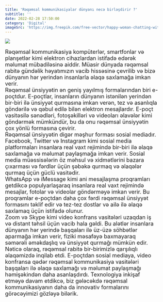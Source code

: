 ```yaml
---
title: 'Rəqəmsal kommunikasiyalar dünyanı necə birləşdirir ?'
subtitle: ''
date: 2022-02-28 17:50:00
category: 'Digital'
imageSrc: 'https://img.freepik.com/free-vector/happy-woman-chatting-with-friends-online_74855-14073.jpg?w=996&t=st=1678703608~exp=1678704208~hmac=6b90d324cbb6a6719af6d91d610d69c8e6ae3e375ffb58b5b3bf4348e0c03162'
---
```


<img src="https://img.freepik.com/free-vector/happy-woman-chatting-with-friends-online_74855-14073.jpg?w=996&t=st=1678703608~exp=1678704208~hmac=6b90d324cbb6a6719af6d91d610d69c8e6ae3e375ffb58b5b3bf4348e0c03162"  >
<br/>
<br/>
   <font size="4">
Rəqəmsal kommunikasiya kompüterlər, smartfonlar və planşetlər kimi elektron cihazlardan istifadə edərək məlumat mübadiləsinə aiddir. Müasir dünyada rəqəmsal rabitə gündəlik həyatımızın vacib hissəsinə çevrilib və bizə dünyanın hər yerindən insanlarla əlaqə saxlamağa imkan verir.
</font>
<br/>
   <font size="4">
Rəqəmsal ünsiyyətin ən geniş yayılmış formalarından biri e-poçtdur. E-poçtlar, insanların dünyanın istənilən yerindən bir-biri ilə ünsiyyət qurmasına imkan verən, tez və asanlıqla göndərilə və qəbul edilə bilən elektron mesajlardır. E-poçt vasitəsilə sənədləri, fotoşəkilləri və videoları əlavələr kimi göndərmək mümkündür, bu da onu rəqəmsal ünsiyyətin çox yönlü formasına çevirir.
</font>
<br/>
   <font size="4">
Rəqəmsal ünsiyyətin digər məşhur forması sosial mediadır. Facebook, Twitter və Instagram kimi sosial media platformaları insanlara real vaxt rejimində bir-biri ilə əlaqə saxlamağa və məlumat paylaşmağa imkan verir. Sosial media müəssisələrin öz məhsul və xidmətlərini bazara çıxarması və fərdlər üçün şəbəkə qurmaq və əlaqələr qurmaq üçün güclü vasitədir.
</font>
<br/>
   <font size="4">
WhatsApp və iMessage kimi ani mesajlaşma proqramları getdikcə populyarlaşaraq insanlara real vaxt rejimində mesajlar, fotolar və videolar göndərməyə imkan verir. Bu proqramlar e-poçtdan daha çox fərdi rəqəmsal ünsiyyət formasını təklif edir və tez-tez dostlar və ailə ilə əlaqə saxlamaq üçün istifadə olunur.
</font>
<br/>
   <font size="4">
Zoom və Skype kimi video konfrans vasitələri uzaqdan iş və distant təhsil üçün vacib hala gəldi. Bu alətlər insanlara dünyanın hər yerində başqaları ilə üz-üzə söhbətlər aparmağa imkan verir, fiziki məsafəyə baxmayaraq səmərəli əməkdaşlıq və ünsiyyət qurmağı mümkün edir.
</font>
<br/>
   <font size="4">
Nəticə olaraq, rəqəmsal rabitə bir-birimizlə qarşılıqlı əlaqəmizdə inqilab etdi. E-poçtdan sosial mediaya, video konfransa qədər rəqəmsal kommunikasiya vasitələri başqaları ilə əlaqə saxlamağı və məlumat paylaşmağı həmişəkindən daha asanlaşdırdı. Texnologiya inkişaf etməyə davam etdikcə, biz gələcəkdə rəqəmsal kommunikasiyanın daha da innovativ formalarını görəcəyimizi gözləyə bilərik.
</font>
